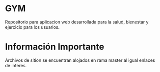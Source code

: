 # GYM
Repositorio para aplicacion web desarrollada para la salud, bienestar y ejercicio para los usuarios.

# Información Importante 
  Archivos de sition se encuentran alojados en rama master al igual enlaces de interes.
